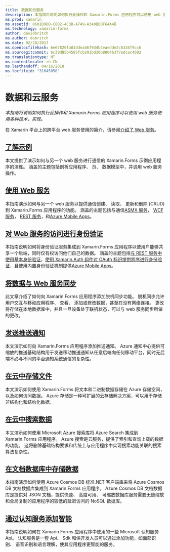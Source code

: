 ```yaml
---
title: 数据和云服务
description: 本指南将说明如何执行此操作和 Xamarin.Forms 应用程序可以使用 web 服务使用各种技术，实现。
ms.prod: xamarin
ms.assetid: 0601D9D0-C8D2-4C3B-A749-A340BDBF64A4ß
ms.technology: xamarin-forms
author: davidbritch
ms.author: dabritch
ms.date: 02/28/2017
ms.openlocfilehash: 6e67820fa83ddea46f934b4eaedde2c6334f9cc6
ms.sourcegitcommit: bc39d85b4585fcb291bd30b8004b3f7edcac4602
ms.translationtype: MT
ms.contentlocale: zh-CN
ms.lasthandoff: 04/16/2018
ms.locfileid: "31045050"
---
```

# <a name="data--cloud-services"></a>数据和云服务

_本指南将说明如何执行此操作和 Xamarin.Forms 应用程序可以使用 web 服务使用各种技术，实现。_

在 Xamarin 平台上的跨平台 web 服务使用的简介，请参阅[介绍了 Web 服务](~/cross-platform/data-cloud/web-services/index.md)。

## <a name="understanding-the-samplexamarin-formsdata-cloudwalkthroughmd"></a>[了解示例](~/xamarin-forms/data-cloud/walkthrough.md)

本文提供了演示如何与另一个 web 服务进行通信的 Xamarin.Forms 示例应用程序的演练。 涵盖的主题包括剖析应用程序、 页、 数据模型中，并调用 web 服务操作。

## <a name="consuming-web-servicesxamarin-formsdata-cloudconsumingindexmd"></a>[使用 Web 服务](~/xamarin-forms/data-cloud/consuming/index.md)

本指南演示如何与另一个 web 服务以提供通信创建、 读取、 更新和删除 (CRUD) 到 Xamarin.Forms 应用程序的功能。 涵盖的主题包括与通信[ASMX 服务](consuming/asmx.md)， [WCF 服务](consuming/wcf.md)， [REST 服务](consuming/rest.md)，和[Azure Mobile Apps](consuming/azure.md)。

## <a name="authenticating-access-to-web-servicesxamarin-formsdata-cloudauthenticationindexmd"></a>[对 Web 服务的访问进行身份验证](~/xamarin-forms/data-cloud/authentication/index.md)

本指南说明如何将身份验证服务集成到 Xamarin.Forms 应用程序以使用户能够共享一个后端，同时仅有权访问他们自己的数据。 涵盖的主题包括[与 REST 服务中使用基本身份验证](authentication/rest.md)，[使用 Xamarin.Auth 组件对 OAuth 标识提供程序进行身份验证](authentication/oauth.md)，且使用内置身份验证机制提供[Azure Mobile Apps](authentication/azure.md)。

## <a name="synchronizing-data-with-web-servicessyncindexmd"></a>[将数据与 Web 服务同步](sync/index.md)

此文章介绍了如何向 Xamarin.Forms 应用程序添加脱机同步功能。 脱机同步允许用户交互与移动应用程序、 查看、 添加或修改数据，甚至在没有网络连接。 更改将存储在本地数据库中，并且一旦设备处于联机状态，可以与 web 服务同步所做的更改。

## <a name="sending-push-notificationspush-notificationsindexmd"></a>[发送推送通知](push-notifications/index.md)

本文演示如何向 Xamarin.Forms 应用程序添加推送通知。 Azure 通知中心提供可缩放的推送基础结构用于发送移动推送通知从任意后端向任何移动平台，同时无后端不必与不同的平台通知系统通信的复杂性。

## <a name="storing-files-in-the-cloudstorageindexmd"></a>[在云中存储文件](storage/index.md)

本文演示如何使用 Xamarin.Forms 将文本和二进制数据存储在 Azure 存储空间，以及如何访问数据。 Azure 存储是一种可扩展的云存储解决方案，可以用于存储非结构化和结构化数据。

## <a name="searching-data-in-the-cloudsearchindexmd"></a>[在云中搜索数据](search/index.md)

本文演示如何使用 Microsoft Azure 搜索库将 Azure Search 集成到 Xamarin.Forms 应用程序。 Azure 搜索是云服务，提供了索引和查询上载的数据的功能。 这将删除基础结构要求和传统上与应用程序中实现搜索功能关联的搜索算法复杂性。

## <a name="storing-data-in-a-document-databasecosmosdbindexmd"></a>[在文档数据库中存储数据](cosmosdb/index.md)

本指南演示如何使用 Azure Cosmos DB 标准.NET 客户端库来将 Azure Cosmos DB 文档数据库集成到 Xamarin.Forms 应用程序。 Azure Cosmos DB 文档数据库是提供对 JSON 文档，提供快速、 高度可用、 可缩放数据库服务需要无缝缩放和全局复制的应用程序的较低的延迟访问的 NoSQL 数据库。

## <a name="adding-intelligence-with-cognitive-servicescognitive-servicesindexmd"></a>[通过认知服务添加智能](cognitive-services/index.md)

本指南说明如何在 Xamarin.Forms 应用程序中使用的一些 Microsoft 认知服务 Api。 认知服务是一套 Api、 Sdk 和供开发人员可以通过添加功能，如面部识别、 语音识别和语言理解，使其应用程序更智能的服务。
